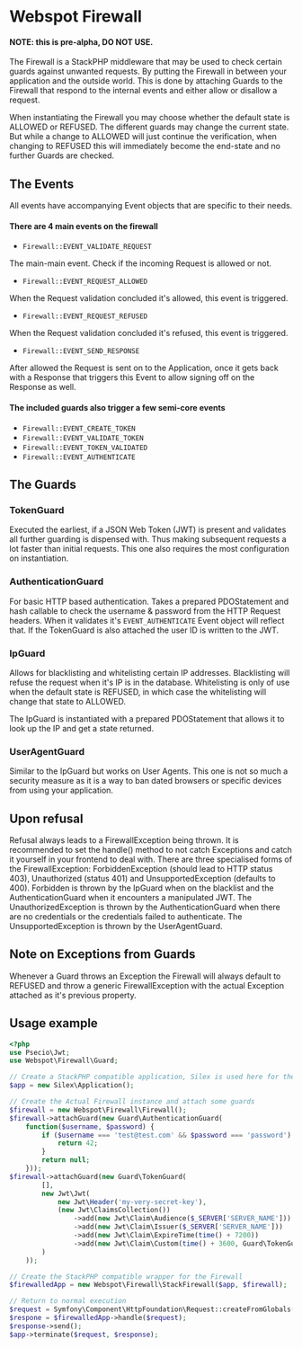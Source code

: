 Webspot Firewall
================

#### NOTE: this is pre-alpha, DO NOT USE.

The Firewall is a StackPHP middleware that may be used to check certain guards against unwanted requests. By putting
the Firewall in between your application and the outside world. This is done by attaching Guards to the Firewall that
respond to the internal events and either allow or disallow a request.

When instantiating the Firewall you may choose whether the default state is ALLOWED or REFUSED. The different guards
may change the current state. But while a change to ALLOWED will just continue the verification, when changing to
REFUSED this will immediately become the end-state and no further Guards are checked.

The Events
----------

All events have accompanying Event objects that are specific to their needs.

#### There are 4 main events on the firewall

* `Firewall::EVENT_VALIDATE_REQUEST`

The main-main event. Check if the incoming Request is allowed or not.

* `Firewall::EVENT_REQUEST_ALLOWED`

When the Request validation concluded it's allowed, this event is triggered.

* `Firewall::EVENT_REQUEST_REFUSED`

When the Request validation concluded it's refused, this event is triggered.

* `Firewall::EVENT_SEND_RESPONSE`

After allowed the Request is sent on to the Application, once it gets back with a Response that triggers this Event to
allow signing off on the Response as well.

#### The included guards also trigger a few semi-core events

* `Firewall::EVENT_CREATE_TOKEN`
* `Firewall::EVENT_VALIDATE_TOKEN`
* `Firewall::EVENT_TOKEN_VALIDATED`
* `Firewall::EVENT_AUTHENTICATE`

The Guards
----------

### TokenGuard

Executed the earliest, if a JSON Web Token (JWT) is present and validates all further guarding is dispensed with. Thus
making subsequent requests a lot faster than initial requests. This one also requires the most configuration on
instantiation.

### AuthenticationGuard

For basic HTTP based authentication. Takes a prepared PDOStatement and hash callable to check the username & password
from the HTTP Request headers. When it validates it's `EVENT_AUTHENTICATE` Event object will reflect that. If the
TokenGuard is also attached the user ID is written to the JWT.

### IpGuard

Allows for blacklisting and whitelisting certain IP addresses. Blacklisting will refuse the request when it's IP is
in the database. Whitelisting is only of use when the default state is REFUSED, in which case the whitelisting will
change that state to ALLOWED.

The IpGuard is instantiated with a prepared PDOStatement that allows it to look up the IP and get a state returned.

### UserAgentGuard

Similar to the IpGuard but works on User Agents. This one is not so much a security measure as it is a way to ban
dated browsers or specific devices from using your application.

Upon refusal
------------

Refusal always leads to a FirewallException being thrown. It is recommended to set the handle() method to not catch
Exceptions and catch it yourself in your frontend to deal with. There are three specialised forms of the
FirewallException: ForbiddenException (should lead to HTTP status 403), Unauthorized (status 401) and
UnsupportedException (defaults to 400). Forbidden is thrown by the IpGuard when on the blacklist and the
AuthenticationGuard when it encounters a manipulated JWT. The UnauthorizedException is thrown by the
AuthenticationGuard when there are no credentials or the credentials failed to authenticate. The UnsupportedException
is thrown by the UserAgentGuard.

Note on Exceptions from Guards
------------------------------

Whenever a Guard throws an Exception the Firewall will always default to REFUSED and throw a generic FirewallException
with the actual Exception attached as it's previous property.

Usage example
-------------

```php
<?php
use Psecio\Jwt;
use Webspot\Firewall\Guard;

// Create a StackPHP compatible application, Silex is used here for the example
$app = new Silex\Application();

// Create the Actual Firewall instance and attach some guards
$firewall = new Webspot\Firewall\Firewall();
$firewall->attachGuard(new Guard\AuthenticationGuard(
    function($username, $password) {
        if ($username === 'test@test.com' && $password === 'password') {
            return 42;
        }
        return null;
    }));
$firewall->attachGuard(new Guard\TokenGuard(
        [],
        new Jwt\Jwt(
            new Jwt\Header('my-very-secret-key'),
            (new Jwt\ClaimsCollection())
                ->add(new Jwt\Claim\Audience($_SERVER['SERVER_NAME']))
                ->add(new Jwt\Claim\Issuer($_SERVER['SERVER_NAME']))
                ->add(new Jwt\Claim\ExpireTime(time() + 7200))
                ->add(new Jwt\Claim\Custom(time() + 3600, Guard\TokenGuard::TOKEN_RENEW_AFTER))
        )
    ));

// Create the StackPHP compatible wrapper for the Firewall
$firewalledApp = new Webspot\Firewall\StackFirewall($app, $firewall);

// Return to normal execution
$request = Symfony\Component\HttpFoundation\Request::createFromGlobals();
$respone = $firewalledApp->handle($request);
$response->send();
$app->terminate($request, $response);
```

